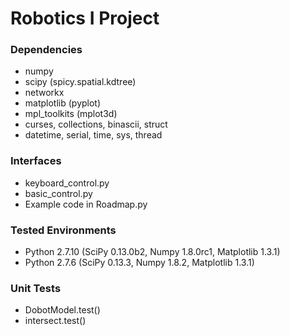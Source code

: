 # Robotics I Project #

### Dependencies ###

* numpy
* scipy (spicy.spatial.kdtree)
* networkx
* matplotlib (pyplot)
* mpl_toolkits (mplot3d)
* curses, collections, binascii, struct
* datetime, serial, time, sys, thread

### Interfaces ###

* keyboard_control.py
* basic_control.py
* Example code in Roadmap.py

### Tested Environments ###

* Python 2.7.10 (SciPy 0.13.0b2, Numpy 1.8.0rc1, Matplotlib 1.3.1)
* Python 2.7.6 (SciPy 0.13.3, Numpy 1.8.2, Matplotlib 1.3.1)

### Unit Tests ###

* DobotModel.test()
* intersect.test()
